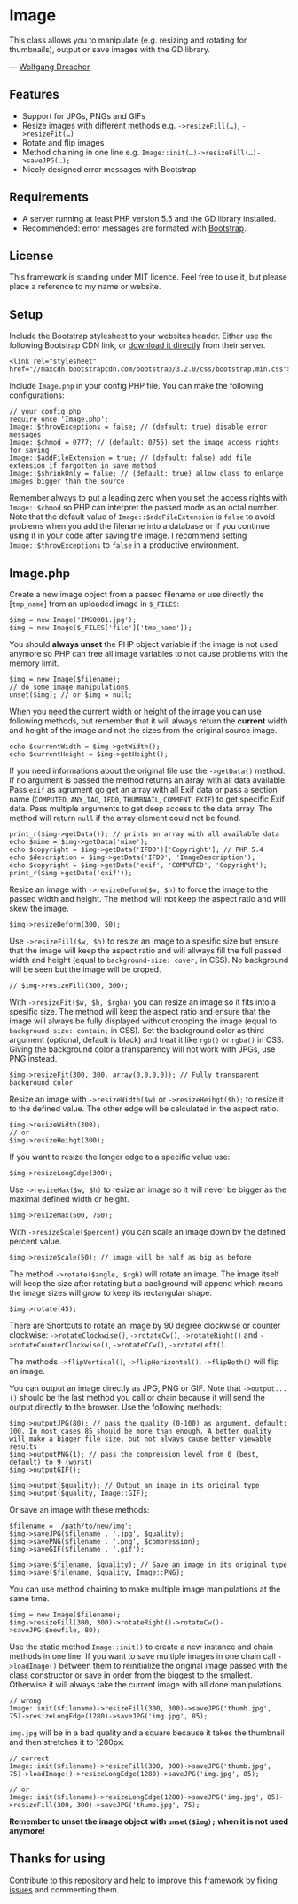 Image
=====

This class allows you to manipulate (e.g. resizing and rotating for thumbnails), output or save images with the GD library.

— [Wolfgang Drescher](http://wolfgangdrescher.ch/)

Features
--------

- Support for JPGs, PNGs and GIFs
- Resize images with different methods e.g. `->resizeFill(…)`, `->resizeFit(…)`
- Rotate and flip images
- Method chaining in one line e.g. `Image::init(…)->resizeFill(…)->saveJPG(…);`
- Nicely designed error messages with Bootstrap

Requirements
------------

- A server running at least PHP version 5.5 and the GD library installed.
- Recommended: error messages are formated with [Bootstrap](http://getbootstrap.com/).

License
-------

This framework is standing under MIT licence. Feel free to use it, but please place a reference to my name or website.

Setup
-----

Include the Bootstrap stylesheet to your websites header. Either use the following Bootstrap CDN link, or [download it directly](http://getbootstrap.com/getting-started/#download) from their server.

	<link rel="stylesheet" href="//maxcdn.bootstrapcdn.com/bootstrap/3.2.0/css/bootstrap.min.css">

Include `Image.php` in your config PHP file. You can make the following configurations:

	// your config.php
	require_once 'Image.php';
	Image::$throwExceptions = false; // (default: true) disable error messages
	Image::$chmod = 0777; // (default: 0755) set the image access rights for saving
	Image::$addFileExtension = true; // (default: false) add file extension if forgotten in save method
	Image::$shrinkOnly = false; // (default: true) allow class to enlarge images bigger than the source

Remember always to put a leading zero when you set the access rights with `Image::$chmod` so PHP can interpret the passed mode as an octal number.
Note that the default value of `Image::$addFileExtension` is `false` to avoid problems when you add the filename into a database or if you continue using it in your code after saving the image.
I recommend setting `Image::$throwExceptions` to `false` in a productive environment.

Image.php
---------

Create a new image object from a passed filename or use directly the [`tmp_name`] from an uploaded image in `$_FILES`:

	$img = new Image('IMG0001.jpg');
	$img = new Image($_FILES['file']['tmp_name']);

You should **always unset** the PHP object variable if the image is not used anymore so PHP can free all image variables to not cause problems with the memory limit.

	$img = new Image($filename);
	// do some image manipulations
	unset($img); // or $img = null;

When you need the current width or height of the image you can use following methods, but remember that it will always return the **current** width and height of the image and not the sizes from the original source image.

	echo $currentWidth = $img->getWidth();
	echo $currentHeight = $img->getHeight();

If you need informations about the original file use the `->getData()` method. If no argument is passed the method returns an array with all data available. Pass `exif` as agrument go get an array with all Exif data or pass a section name (`COMPUTED`, `ANY_TAG`, `IFD0`, `THUMBNAIL`, `COMMENT`, `EXIF`) to get specific Exif data. Pass multiple arguments to get deep access to the data array. The method will return `null` if the array element could not be found.

	print_r($img->getData()); // prints an array with all available data
	echo $mime = $img->getData('mime');
	echo $copyright = $img->getData('IFD0')['Copyright']; // PHP 5.4
	echo $description = $img->getData('IFD0', 'ImageDescription');
	echo $copyright = $img->getData('exif', 'COMPUTED', 'Copyright');
	print_r($img->getData('exif'));

Resize an image with `->resizeDeform($w, $h)` to force the image to the passed width and height. The method will not keep the aspect ratio and will skew the image.

	$img->resizeDeform(300, 50); 

Use `->resizeFill($w, $h)` to resize an image to a spesific size but ensure that the image will keep the aspect ratio and will allways fill the full passed width and height (equal to `background-size: cover;` in CSS). No background will be seen but the image will be croped.

	// $img->resizeFill(300, 300);

With `->resizeFit($w, $h, $rgba)` you can resize an image so it fits into a spesific size. The method will keep the aspect ratio and ensure that the image will always be fully displayed without cropping the image (equal to `background-size: contain;` in CSS). Set the background color as third argument (optional, default is black) and treat it like `rgb()` or `rgba()` in CSS. Giving the background color a transparency will not work with JPGs, use PNG instead.

	$img->resizeFit(300, 300, array(0,0,0,0)); // Fully transparent background color

Resize an image with `->resizeWidth($w)` or `->resizeHeihgt($h);` to resize it to the defined value. The other edge will be calculated in the aspect ratio.

	$img->resizeWidth(300);
	// or
	$img->resizeHeihgt(300);

If you want to resize the longer edge to a specific value use:

	$img->resizeLongEdge(300);

Use `->resizeMax($w, $h)` to resize an image so it will never be bigger as the maximal defined width or height.

	$img->resizeMax(500, 750);

With `->resizeScale($percent)` you can scale an image down by the defined percent value.

	$img->resizeScale(50); // image will be half as big as before

The method `->rotate($angle, $rgb)` will rotate an image. The image itself will keep the size after rotating but a background will append which means the image sizes will grow to keep its rectangular shape.

	$img->rotate(45);

There are Shortcuts to rotate an image by 90 degree clockwise or counter clockwise: `->rotateClockwise()`, `->rotateCw()`, `->rotateRight()` and `->rotateCounterClockwise()`, `->rotateCCw()`, `->rotateLeft()`.

The methods `->flipVertical()`, `->flipHorizontal()`, `->flipBoth()` will flip an image.

You can output an image directly as JPG, PNG or GIF. Note that `->output...()` should be the last method you call or chain because it will send the output directly to the browser. Use the following methods:

	$img->outputJPG(80); // pass the quality (0-100) as argument, default: 100. In most cases 85 should be more than enough. A better quality will make a bigger file size, but not always cause better viewable results
	$img->outputPNG(1); // pass the compression level from 0 (best, default) to 9 (worst)
	$img->outputGIF();
	
	$img->output($quality); // Output an image in its original type
	$img->output($quality, Image::GIF);

Or save an image with these methods:

	$filename = '/path/to/new/img';
	$img->saveJPG($filename . '.jpg', $quality);
	$img->savePNG($filename . '.png', $compression);
	$img->saveGIF($filename . '.gif');
	
	$img->save($filename, $quality); // Save an image in its original type
	$img->save($filename, $quality, Image::PNG);

You can use method chaining to make multiple image manipulations at the same time.

	$img = new Image($filename);
	$img->resizeFill(300, 300)->rotateRight()->rotateCw()->saveJPG($newfile, 80);

Use the static method `Image::init()` to create a new instance and chain methods in one line. If you want to save multiple images in one chain call `->loadImage()` between them to reinitialize the original image passed with the class constructor or save in order from the biggest to the smallest. Otherwise it will always take the current image with all done manipulations.

	// wrong
	Image::init($filename)->resizeFill(300, 300)->saveJPG('thumb.jpg', 75)->resizeLongEdge(1280)->saveJPG('img.jpg', 85);

`img.jpg` will be in a bad quality and a square because it takes the thumbnail and then stretches it to 1280px.

	// correct
	Image::init($filename)->resizeFill(300, 300)->saveJPG('thumb.jpg', 75)->loadImage()->resizeLongEdge(1280)->saveJPG('img.jpg', 85);
	
	// or
	Image::init($filename)->resizeLongEdge(1280)->saveJPG('img.jpg', 85)->resizeFill(300, 300)->saveJPG('thumb.jpg', 75);

**Remember to unset the image object with `unset($img);` when it is not used anymore!**

Thanks for using
----------------

Contribute to this repository and help to improve this framework by [fixing issues](https://github.com/WolfgangDrescher/Image/issues) and commenting them.
